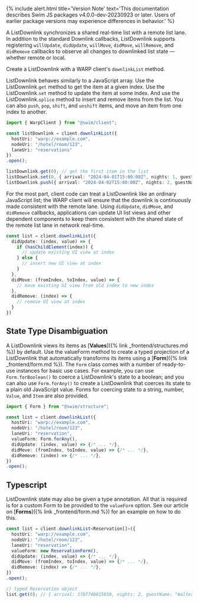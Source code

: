 <!-- ---
title: List Downlink
short-title: List Downlink
description: "A WARP connection which synchronizes a shares real-time list with a remote list lane. It behaves similar to a JavaScript array."
group: Connections
layout: documentation
redirect_from:
--- -->

{% include alert.html title='Version Note' text='This documentation describes Swim JS packages v4.0.0-dev-20230923 or later. Users of earlier package versions may experience differences in behavior.' %}

A ListDownlink synchronizes a shared real-time list with a remote list lane. In addition to the standard Downlink callbacks, ListDownlink supports registering `willUpdate`, `didUpdate`, `willMove`, `didMove`, `willRemove`, and `didRemove` callbacks to observe all changes to downlinked list state — whether remote or local.

Create a ListDownlink with a WARP client's `downlinkList` method.

ListDownlink behaves similarly to a JavaScript array. Use the ListDownlink.`get` method to get the item at a given index. Use the ListDownlink.`set` method to update the item at some index. And use the ListDownlink.`splice` method to insert and remove items from the list. You can also `push`, `pop`, `shift`, and `unshift` items, and move an item from one index to another.

```typescript
import { WarpClient } from "@swim/client";

const listDownlink = client.downlinkList({
  hostUri: "warp://example.com",
  nodeUri: "/hotel/room/123",
  laneUri: "reservations"
})
.open();

listDownlink.get(0); // get the first item in the list
listDownlink.set(0, { arrival: "2024-04-01T15:00:00Z", nights: 1, guestName: "Jeff Lebowski" }); // locally and remotely update an item
listDownlink.push({ arrival: "2024-04-02T15:00:00Z", nights: 2, guestName: "Walter Sobchak" }); // locally and remotely append an item
```

For the most part, client code can treat a ListDownlink like an ordinary JavaScript list; the WARP client will ensure that the downlink is continuously made consistent with the remote lane. Using `didUpdate`, `didMove`, and `didRemove` callbacks, applications can update UI list views and other dependent components to keep them consistent with the shared state of the remote list lane in network real-time.

```typescript
const list = client.downlinkList({
  didUpdate: (index, value) => {
    if (hasChildElement(index)) {
      // update existing UI view at index
    } else {
      // insert new UI view at index
    }
  },
  didMove: (fromIndex, toIndex, value) => {
    // move existing UI view from old index to new index
  },
  didRemove: (index) => {
    // remove UI view at index
  }
})
```

## State Type Disambiguation

A ListDownlink views its items as [**Values**]({% link _frontend/structures.md %}) by default. Use the valueForm method to create a typed projection of a ListDownlink that automatically transforms its items using a [**Form**]({% link _frontend/form.md %}). The `Form` class comes with a number of ready-to-use instances for basic use cases. For example, you can use `Form.forBoolean()` to coerce a ListDownlink's state to a boolean; and you can also use `Form.forAny()` to create a ListDownlink that coerces its state to a plain old JavaScript value. Forms for coercing state to a string, number, `Value`, and `Item` are also provided.

```typescript
import { Form } from "@swim/structure";

const list = client.downlinkList({
  hostUri: "warp://example.com",
  nodeUri: "/hotel/room/123",
  laneUri: "reservation",
  valueForm: Form.forAny(),
  didUpdate: (index, value) => {/* ... */},
  didMove: (fromIndex, toIndex, value) => {/* ... */},
  didRemove: (index) => {/* ... */},
})
.open();
```

## Typescript

ListDownlink state may also be given a type annotation. All that is required is for a custom Form to be provided to the `valueForm` option. See our article on [**Forms**]({% link _frontend/form.md %}) for an example on how to do this.

```typescript
const list = client.downlinkList<Reservation[]>({
  hostUri: "warp://example.com",
  nodeUri: "/hotel/room/123",
  laneUri: "reservation",
  valueForm: new ReservationForm(),
  didUpdate: (index, value) => {/* ... */},
  didMove: (fromIndex, toIndex, value) => {/* ... */},
  didRemove: (index) => {/* ... */},
})
.open();

// typed Reservation object
list.get(0); // { arrival: 1707748815650, nights: 2, guestName: "Walter Sobchak" }
```

